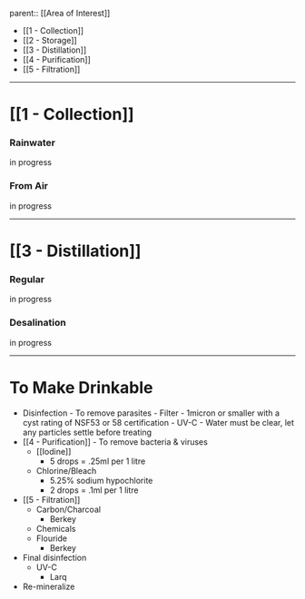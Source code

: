 
parent:: [[Area of Interest]]

- [[1 - Collection]]
- [[2 - Storage]]
- [[3 - Distillation]]
- [[4 - Purification]]
- [[5 - Filtration]]

---


# [[1 - Collection]]
### Rainwater
in progress
### From Air
in progress

---

# [[3 - Distillation]]
### Regular
in progress
### Desalination
in progress

---

# To Make Drinkable
- Disinfection - To remove parasites
		- Filter - 1micron or smaller with a cyst rating of NSF53 or 58 certification
		- UV-C - Water must be clear, let any particles settle before treating
- [[4 - Purification]] - To remove bacteria & viruses
	- [[Iodine]]
		- 5 drops = .25ml per 1 litre
	- Chlorine/Bleach
		- 5.25% sodium hypochlorite
		- 2 drops = .1ml per 1 litre
- [[5 - Filtration]]
	- Carbon/Charcoal
		- Berkey
	- Chemicals
	- Flouride
		- Berkey
- Final disinfection
	- UV-C
		- Larq
- Re-mineralize